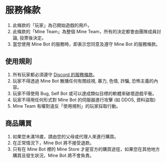 # 服務條款
1. 此條款的「玩家」為已開始遊戲的用戶。
2. 此條款的「Mine Team」為整個 Mine Team，所有的決定都會由團隊成員討論, 投票後決定。
3. 當您使用 Mine Bot 的服務時，即表示您同意及遵守 Mine Bot 的服務條款。

## 使用規則
1. 所有玩家都必須遵守 [Discord 的服務條款](https://discord.com/terms)。
2. 玩家不得透過 Mine Bot 散播任何有關歧視, 暴力, 色情, 詐騙, 恐怖主義的內容。
3. 玩家不得使用 Bug, Self Bot 或可以達成類似目標的軟體來破壞遊戲平衡。
4. 玩家不得用任何形式對 Mine Bot 的伺服器進行攻擊 (如 DDOS, 資料盜取)
5. Mine Team 有權對違反「使用規則」的玩家採取行動。

## 商品購買
1. 如果您未滿18歲，請由您的父母或代理人來進行購買。
2. 在正常情況下，Mine Bot 將不接受退款。
3. 只有在 Mine Bot 裡的 Mine Store 才是官方的購買途徑，如果您在其他地方購買且發生狀況，Mine Bot 將不會負責。
